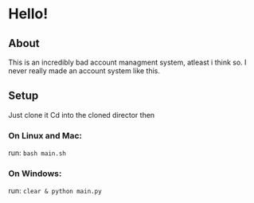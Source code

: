 # Hello!
## About
This is an incredibly bad account managment system, atleast i think so. I never really made an account system like this.
## Setup
Just clone it
Cd into the cloned director
then
### On Linux and Mac:
run:
`bash main.sh`
### On Windows:
run:
`clear & python main.py`
